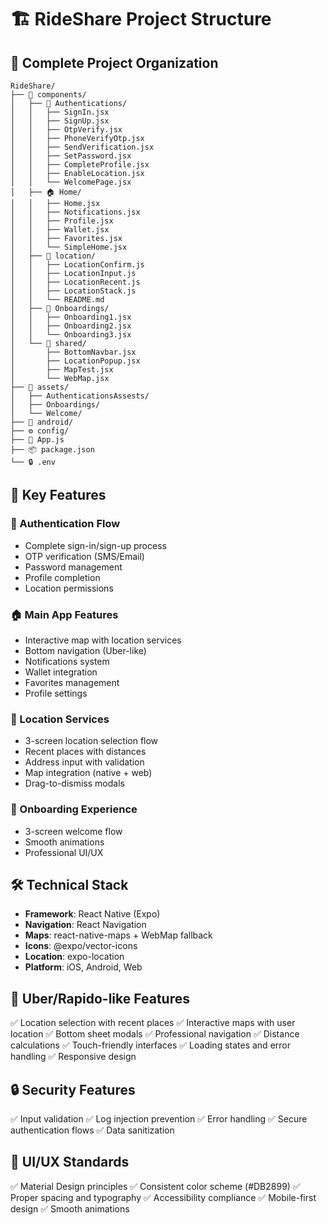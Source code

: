# 🏗️ RideShare Project Structure

## 📁 Complete Project Organization

```
RideShare/
├── 📱 components/
│   ├── 🔐 Authentications/
│   │   ├── SignIn.jsx
│   │   ├── SignUp.jsx
│   │   ├── OtpVerify.jsx
│   │   ├── PhoneVerifyOtp.jsx
│   │   ├── SendVerification.jsx
│   │   ├── SetPassword.jsx
│   │   ├── CompleteProfile.jsx
│   │   ├── EnableLocation.jsx
│   │   └── WelcomePage.jsx
│   ├── 🏠 Home/
│   │   ├── Home.jsx
│   │   ├── Notifications.jsx
│   │   ├── Profile.jsx
│   │   ├── Wallet.jsx
│   │   ├── Favorites.jsx
│   │   └── SimpleHome.jsx
│   ├── 📍 location/
│   │   ├── LocationConfirm.js
│   │   ├── LocationInput.js
│   │   ├── LocationRecent.js
│   │   ├── LocationStack.js
│   │   └── README.md
│   ├── 🎯 Onboardings/
│   │   ├── Onboarding1.jsx
│   │   ├── Onboarding2.jsx
│   │   └── Onboarding3.jsx
│   └── 🔧 shared/
│       ├── BottomNavbar.jsx
│       ├── LocationPopup.jsx
│       ├── MapTest.jsx
│       └── WebMap.jsx
├── 🎨 assets/
│   ├── AuthenticationsAssests/
│   ├── Onboardings/
│   └── Welcome/
├── 🤖 android/
├── ⚙️ config/
├── 📄 App.js
├── 📦 package.json
└── 🔒 .env
```

## 🚀 Key Features

### 🔐 Authentication Flow
- Complete sign-in/sign-up process
- OTP verification (SMS/Email)
- Password management
- Profile completion
- Location permissions

### 🏠 Main App Features
- Interactive map with location services
- Bottom navigation (Uber-like)
- Notifications system
- Wallet integration
- Favorites management
- Profile settings

### 📍 Location Services
- 3-screen location selection flow
- Recent places with distances
- Address input with validation
- Map integration (native + web)
- Drag-to-dismiss modals

### 🎯 Onboarding Experience
- 3-screen welcome flow
- Smooth animations
- Professional UI/UX

## 🛠️ Technical Stack

- **Framework**: React Native (Expo)
- **Navigation**: React Navigation
- **Maps**: react-native-maps + WebMap fallback
- **Icons**: @expo/vector-icons
- **Location**: expo-location
- **Platform**: iOS, Android, Web

## 📱 Uber/Rapido-like Features

✅ Location selection with recent places
✅ Interactive maps with user location
✅ Bottom sheet modals
✅ Professional navigation
✅ Distance calculations
✅ Touch-friendly interfaces
✅ Loading states and error handling
✅ Responsive design

## 🔒 Security Features

✅ Input validation
✅ Log injection prevention
✅ Error handling
✅ Secure authentication flows
✅ Data sanitization

## 🎨 UI/UX Standards

✅ Material Design principles
✅ Consistent color scheme (#DB2899)
✅ Proper spacing and typography
✅ Accessibility compliance
✅ Mobile-first design
✅ Smooth animations